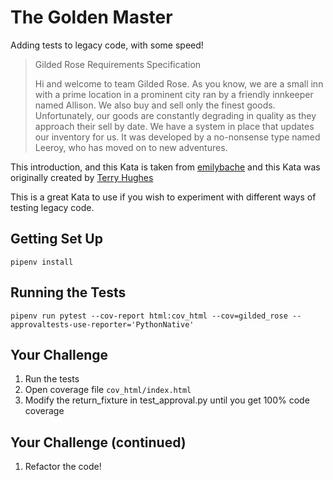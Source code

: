 # The Golden Master

Adding tests to legacy code, with some speed!

> Gilded Rose Requirements Specification
> 
> Hi and welcome to team Gilded Rose. As you know, we are a small inn with a prime location in a
> prominent city ran by a friendly innkeeper named Allison. We also buy and sell only the finest goods.
> Unfortunately, our goods are constantly degrading in quality as they approach their sell by date. We
> have a system in place that updates our inventory for us. It was developed by a no-nonsense type named
> Leeroy, who has moved on to new adventures.

This introduction, and this Kata is taken from [emilybache](https://github.com/emilybache/GildedRose-Refactoring-Kata) and this Kata was originally created by [Terry Hughes](https://github.com/NotMyself/GildedRose)

This is a great Kata to use if you wish to experiment with different ways of testing legacy code.

## Getting Set Up

```pipenv install```

## Running the Tests

``` pipenv run pytest --cov-report html:cov_html --cov=gilded_rose --approvaltests-use-reporter='PythonNative' ```

## Your Challenge

1. Run the tests
1. Open coverage file ```cov_html/index.html```
1. Modify the return_fixture in test_approval.py until you get 100% code coverage

## Your Challenge (continued)

1. Refactor the code!

